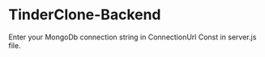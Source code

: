 # TinderClone-Backend

Enter your MongoDb connection string in ConnectionUrl Const in server.js file.
